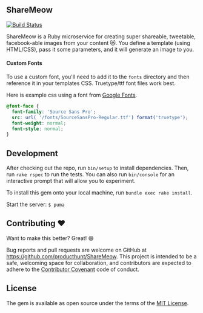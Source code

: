 ## ShareMeow
[![Build
Status](https://travis-ci.org/producthunt/ShareMeow.svg?branch=master)](https://travis-ci.org/producthunt/ShareMeow)

ShareMeow is a Ruby microservice for creating super shareable, tweetable,
facebook-able images from your content :heart_eyes_cat:. You define a template (using HTML/CSS),
pass it some parameters, and it will generate an image to you.

#### Custom Fonts
To use a custom font, you'll need to add it to the `fonts` directory and then reference it in your templates CSS. Truetype/ttf font files work best.

Here is example css using a font from [Google Fonts](https://www.google.com/fonts).
```css
@font-face {
  font-family: 'Source Sans Pro';
  src: url( '/fonts/SourceSansPro-Regular.ttf') format('truetype');
  font-weight: normal;
  font-style: normal;
}
```

## Development

After checking out the repo, run `bin/setup` to install dependencies. Then, run `rake rspec` to run the tests. You can also run `bin/console` for an interactive prompt that will allow you to experiment.

To install this gem onto your local machine, run `bundle exec rake install`.

Start the server:
`$ puma`

## Contributing :heart:

Want to make this better? Great! :smile:

Bug reports and pull requests are welcome on GitHub at https://github.com/producthunt/ShareMeow. This project is intended to be a safe, welcoming space for collaboration, and contributors are expected to adhere to the [Contributor Covenant](http://contributor-covenant.org) code of conduct.


## License

The gem is available as open source under the terms of the [MIT License](http://opensource.org/licenses/MIT).
